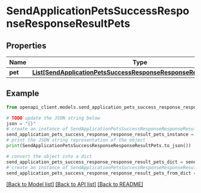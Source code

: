 # SendApplicationPetsSuccessResponseResponseResultPets


## Properties

Name | Type | Description | Notes
------------ | ------------- | ------------- | -------------
**pet** | [**List[SendApplicationPetsSuccessResponseResponseResultPetsPetInner]**](SendApplicationPetsSuccessResponseResponseResultPetsPetInner.md) |  | 

## Example

```python
from openapi_client.models.send_application_pets_success_response_response_result_pets import SendApplicationPetsSuccessResponseResponseResultPets

# TODO update the JSON string below
json = "{}"
# create an instance of SendApplicationPetsSuccessResponseResponseResultPets from a JSON string
send_application_pets_success_response_response_result_pets_instance = SendApplicationPetsSuccessResponseResponseResultPets.from_json(json)
# print the JSON string representation of the object
print(SendApplicationPetsSuccessResponseResponseResultPets.to_json())

# convert the object into a dict
send_application_pets_success_response_response_result_pets_dict = send_application_pets_success_response_response_result_pets_instance.to_dict()
# create an instance of SendApplicationPetsSuccessResponseResponseResultPets from a dict
send_application_pets_success_response_response_result_pets_from_dict = SendApplicationPetsSuccessResponseResponseResultPets.from_dict(send_application_pets_success_response_response_result_pets_dict)
```
[[Back to Model list]](../README.md#documentation-for-models) [[Back to API list]](../README.md#documentation-for-api-endpoints) [[Back to README]](../README.md)


